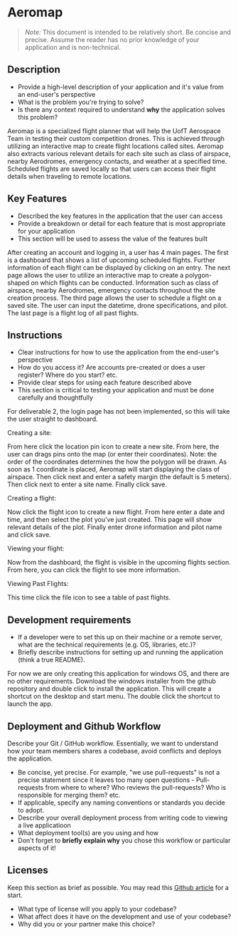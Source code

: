 # Aeromap

> _Note:_ This document is intended to be relatively short. Be concise and precise. Assume the reader has no prior knowledge of your application and is non-technical. 

## Description 
 * Provide a high-level description of your application and it's value from an end-user's perspective
 * What is the problem you're trying to solve?
 * Is there any context required to understand **why** the application solves this problem?

Aeromap is a specialized flight planner that will help the UofT Aerospace Team in testing their custom competition drones. This is achieved through utilizing an interactive map to create flight locations called sites. Aeromap also extracts various relevant details for each site such as class of airspace, nearby Aerodromes, emergency contacts, and weather at a specified time. Scheduled flights are saved locally so that users can access their flight details when traveling to remote locations.

## Key Features
 * Described the key features in the application that the user can access
 * Provide a breakdown or detail for each feature that is most appropriate for your application
 * This section will be used to assess the value of the features built

After creating an account and logging in, a user has 4 main pages. The first is a dashboard that shows a list of upcoming scheduled flights. Further information of each flight can be displayed by clicking on an entry. The next page allows the user to utilize an interactive map to create a polygon-shaped on which flights can be conducted. Information such as class of airspace, nearby Aerodromes, emergency contacts throughout the site creation process. The third page allows the user to schedule a flight on a saved site. The user can input the datetime, drone specifications, and pilot. The last page is a flight log of all past flights.

## Instructions
 * Clear instructions for how to use the application from the end-user's perspective
 * How do you access it? Are accounts pre-created or does a user register? Where do you start? etc. 
 * Provide clear steps for using each feature described above
 * This section is critical to testing your application and must be done carefully and thoughtfully

For deliverable 2, the login page has not been implemented, so this will take the user straight to dashboard. 

Creating a site:

From here click the location pin icon to create a new site. From here, the user can drags pins onto the map (or enter their coordinates). Note: the order of the coordinates determines the how the polygon will be drawn. As soon as 1 coordinate is placed, Aeromap will start displaying the class of airspace. Then click next and enter a safety margin (the default is 5 meters). Then click next to enter a site name. Finally click save.

Creating a flight:

Now click the flight icon to create a new flight. From here enter a date and time, and then select the plot you've just created. This page will show relevant details of the plot. Finally enter drone information and pilot name and click save.

Viewing your flight:

Now from the dashboard, the flight is visible in the upcoming flights section. From here, you can click the flight to see more information.

Viewing Past Flights:

This time click the file icon to see a table of past flights.

 ## Development requirements
 * If a developer were to set this up on their machine or a remote server, what are the technical requirements (e.g. OS, libraries, etc.)?
 * Briefly describe instructions for setting up and running the application (think a true README).

For now we are only creating this application for windows OS, and there are no other requirements. Download the windows installer from the github repository and double click to install the application. This will create a shortcut on the desktop and start menu. The double click the shortcut to launch the app.
 
 ## Deployment and Github Workflow

Describe your Git / GitHub workflow. Essentially, we want to understand how your team members shares a codebase, avoid conflicts and deploys the application.

 * Be concise, yet precise. For example, "we use pull-requests" is not a precise statement since it leaves too many open questions - Pull-requests from where to where? Who reviews the pull-requests? Who is responsible for merging them? etc.
 * If applicable, specify any naming conventions or standards you decide to adopt.
 * Describe your overall deployment process from writing code to viewing a live applicatioon
 * What deployment tool(s) are you using and how
 * Don't forget to **briefly explain why** you chose this workflow or particular aspects of it!

 ## Licenses 

 Keep this section as brief as possible. You may read this [Github article](https://help.github.com/en/github/creating-cloning-and-archiving-repositories/licensing-a-repository) for a start.

 * What type of license will you apply to your codebase?
 * What affect does it have on the development and use of your codebase?
 * Why did you or your partner make this choice?
